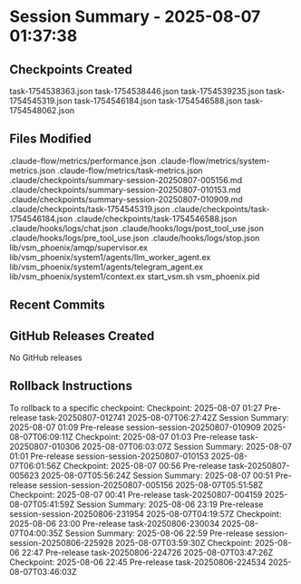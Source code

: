 # Session Summary - 2025-08-07 01:37:38

## Checkpoints Created
task-1754538363.json
task-1754538446.json
task-1754539235.json
task-1754545319.json
task-1754546184.json
task-1754546588.json
task-1754548062.json

## Files Modified
.claude-flow/metrics/performance.json
.claude-flow/metrics/system-metrics.json
.claude-flow/metrics/task-metrics.json
.claude/checkpoints/summary-session-20250807-005156.md
.claude/checkpoints/summary-session-20250807-010153.md
.claude/checkpoints/summary-session-20250807-010909.md
.claude/checkpoints/task-1754545319.json
.claude/checkpoints/task-1754546184.json
.claude/checkpoints/task-1754546588.json
.claude/hooks/logs/chat.json
.claude/hooks/logs/post_tool_use.json
.claude/hooks/logs/pre_tool_use.json
.claude/hooks/logs/stop.json
lib/vsm_phoenix/amqp/supervisor.ex
lib/vsm_phoenix/system1/agents/llm_worker_agent.ex
lib/vsm_phoenix/system1/agents/telegram_agent.ex
lib/vsm_phoenix/system1/context.ex
start_vsm.sh
vsm_phoenix.pid

## Recent Commits


## GitHub Releases Created
No GitHub releases

## Rollback Instructions
To rollback to a specific checkpoint:
Checkpoint: 2025-08-07 01:27	Pre-release	task-20250807-012741	2025-08-07T06:27:42Z
Session Summary: 2025-08-07 01:09	Pre-release	session-session-20250807-010909	2025-08-07T06:09:11Z
Checkpoint: 2025-08-07 01:03	Pre-release	task-20250807-010306	2025-08-07T06:03:07Z
Session Summary: 2025-08-07 01:01	Pre-release	session-session-20250807-010153	2025-08-07T06:01:56Z
Checkpoint: 2025-08-07 00:56	Pre-release	task-20250807-005623	2025-08-07T05:56:24Z
Session Summary: 2025-08-07 00:51	Pre-release	session-session-20250807-005156	2025-08-07T05:51:58Z
Checkpoint: 2025-08-07 00:41	Pre-release	task-20250807-004159	2025-08-07T05:41:59Z
Session Summary: 2025-08-06 23:19	Pre-release	session-session-20250806-231954	2025-08-07T04:19:57Z
Checkpoint: 2025-08-06 23:00	Pre-release	task-20250806-230034	2025-08-07T04:00:35Z
Session Summary: 2025-08-06 22:59	Pre-release	session-session-20250806-225928	2025-08-07T03:59:30Z
Checkpoint: 2025-08-06 22:47	Pre-release	task-20250806-224726	2025-08-07T03:47:26Z
Checkpoint: 2025-08-06 22:45	Pre-release	task-20250806-224534	2025-08-07T03:46:03Z
